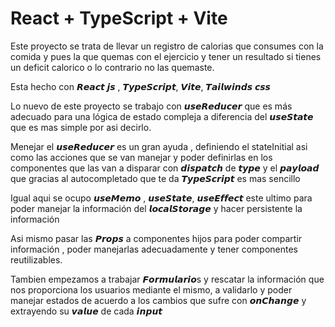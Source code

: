 # React + TypeScript + Vite

Este proyecto se trata de llevar un registro de calorias que consumes con la comida y pues la que quemas con el ejercicio y tener un resultado si tienes un deficit calorico o lo contrario no las quemaste.

Esta hecho con 𝙍𝙚𝙖𝙘𝙩 𝙟𝙨 , 𝙏𝙮𝙥𝙚𝙎𝙘𝙧𝙞𝙥𝙩, 𝙑𝙞𝙩𝙚, 𝙏𝙖𝙞𝙡𝙬𝙞𝙣𝙙𝙨 𝙘𝙨𝙨

Lo nuevo de este proyecto se trabajo con 𝙪𝙨𝙚𝙍𝙚𝙙𝙪𝙘𝙚𝙧 que es más adecuado para una lógica de estado compleja a diferencia del 𝙪𝙨𝙚𝙎𝙩𝙖𝙩𝙚 que es mas simple por asi decirlo.

Menejar el 𝙪𝙨𝙚𝙍𝙚𝙙𝙪𝙘𝙚𝙧 es un gran ayuda , definiendo el stateInitial asi como las acciones que se van manejar y poder definirlas en los componentes que las van a disparar con 𝙙𝙞𝙨𝙥𝙖𝙩𝙘𝙝 de 𝙩𝙮𝙥𝙚 y el  𝙥𝙖𝙮𝙡𝙤𝙖𝙙 que gracias al autocompletado que te da 𝙏𝙮𝙥𝙚𝙎𝙘𝙧𝙞𝙥𝙩 es mas sencillo

Igual aqui se ocupo 𝙪𝙨𝙚𝙈𝙚𝙢𝙤 , 𝙪𝙨𝙚𝙎𝙩𝙖𝙩𝙚, 𝙪𝙨𝙚𝙀𝙛𝙛𝙚𝙘𝙩  este ultimo para poder manejar la información del 𝙡𝙤𝙘𝙖𝙡𝙎𝙩𝙤𝙧𝙖𝙜𝙚 y hacer persistente la información

Asi mismo pasar las 𝙋𝙧𝙤𝙥𝙨  a componentes hijos para poder compartir información , poder manejarlas adecuadamente y tener componentes reutilizables.

Tambien empezamos a trabajar  𝙁𝙤𝙧𝙢𝙪𝙡𝙖𝙧𝙞𝙤s y rescatar la información que nos proporciona los usuarios mediante el mismo, a validarlo y poder manejar estados de acuerdo a los cambios que sufre con 𝙤𝙣𝘾𝙝𝙖𝙣𝙜𝙚 y extrayendo su 𝙫𝙖𝙡𝙪𝙚 de cada 𝙞𝙣𝙥𝙪𝙩
